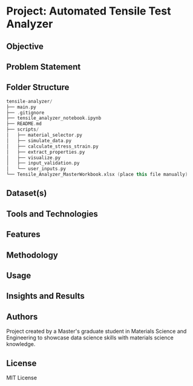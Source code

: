 # Project: Automated Tensile Test Analyzer

## Objective

## Problem Statement

## Folder Structure

```kotlin
tensile-analyzer/
├── main.py
├── .gitignore
├── tensile_analyzer_notebook.ipynb
├── README.md
├── scripts/
│   ├── material_selector.py
│   ├── simulate_data.py
│   ├── calculate_stress_strain.py
│   ├── extract_properties.py
│   ├── visualize.py
│   ├── input_validation.py
│   └── user_inputs.py   
└── Tensile_Analyzer_MasterWorkbook.xlsx (place this file manually)
```

## Dataset(s)

## Tools and Technologies

## Features

## Methodology

## Usage

## Insights and Results

## Authors

Project created by a Master's graduate student in Materials Science and Engineering to showcase data science skills with materials science knowledge.

## License

MIT License
